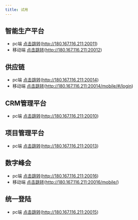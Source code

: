 ```yaml
---
title: 试用
---
```




## 智能生产平台
   + pc端 [点击跳转](http://180.167.116.211:20011)(http://180.167.116.211:20011)
   + 移动端 [点击跳转](http://180.167.116.211:20012)(http://180.167.116.211:20012)


## 供应链

   + pc端 [点击跳转](http://180.167.116.211:20014)(http://180.167.116.211:20014)
   + 移动端 [点击跳转](http://180.167.116.211:20014/mobile/#/login)(http://180.167.116.211:20014/mobile/#/login)


## CRM管理平台
   + pc端 [点击跳转](http://180.167.116.211:20010)(http://180.167.116.211:20010)
  

## 项目管理平台
   + pc端 [点击跳转](http://180.167.116.211:20013)(http://180.167.116.211:20013)


## 数字峰会

   + pc端 [点击跳转](http://180.167.116.211:20016)(http://180.167.116.211:20016)
   + 移动端 [点击跳转](http://180.167.116.211:20016/mobile/)(http://180.167.116.211:20016/mobile/)


## 统一登陆

   + pc端 [点击跳转](http://180.167.116.211:20015)(http://180.167.116.211:20015)


